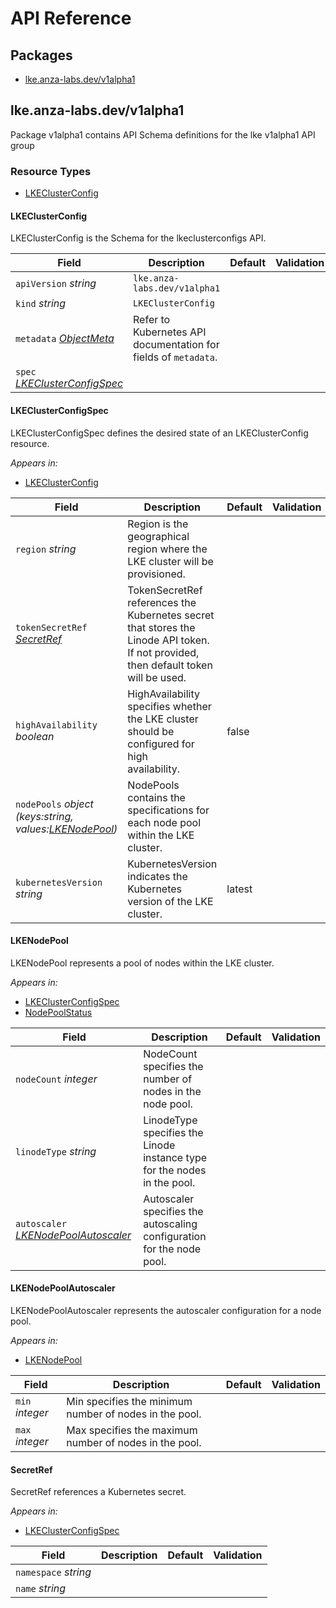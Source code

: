 # API Reference

## Packages
- [lke.anza-labs.dev/v1alpha1](#lkeanza-labsdevv1alpha1)


## lke.anza-labs.dev/v1alpha1

Package v1alpha1 contains API Schema definitions for the lke v1alpha1 API group

### Resource Types
- [LKEClusterConfig](#lkeclusterconfig)



#### LKEClusterConfig



LKEClusterConfig is the Schema for the lkeclusterconfigs API.





| Field | Description | Default | Validation |
| --- | --- | --- | --- |
| `apiVersion` _string_ | `lke.anza-labs.dev/v1alpha1` | | |
| `kind` _string_ | `LKEClusterConfig` | | |
| `metadata` _[ObjectMeta](https://kubernetes.io/docs/reference/generated/kubernetes-api/v1.3/#objectmeta-v1-meta)_ | Refer to Kubernetes API documentation for fields of `metadata`. |  |  |
| `spec` _[LKEClusterConfigSpec](#lkeclusterconfigspec)_ |  |  |  |


#### LKEClusterConfigSpec



LKEClusterConfigSpec defines the desired state of an LKEClusterConfig resource.



_Appears in:_
- [LKEClusterConfig](#lkeclusterconfig)

| Field | Description | Default | Validation |
| --- | --- | --- | --- |
| `region` _string_ | Region is the geographical region where the LKE cluster will be provisioned. |  |  |
| `tokenSecretRef` _[SecretRef](#secretref)_ | TokenSecretRef references the Kubernetes secret that stores the Linode API token.<br />If not provided, then default token will be used. |  |  |
| `highAvailability` _boolean_ | HighAvailability specifies whether the LKE cluster should be configured for high<br />availability. | false |  |
| `nodePools` _object (keys:string, values:[LKENodePool](#lkenodepool))_ | NodePools contains the specifications for each node pool within the LKE cluster. |  |  |
| `kubernetesVersion` _string_ | KubernetesVersion indicates the Kubernetes version of the LKE cluster. | latest |  |


#### LKENodePool



LKENodePool represents a pool of nodes within the LKE cluster.



_Appears in:_
- [LKEClusterConfigSpec](#lkeclusterconfigspec)
- [NodePoolStatus](#nodepoolstatus)

| Field | Description | Default | Validation |
| --- | --- | --- | --- |
| `nodeCount` _integer_ | NodeCount specifies the number of nodes in the node pool. |  |  |
| `linodeType` _string_ | LinodeType specifies the Linode instance type for the nodes in the pool. |  |  |
| `autoscaler` _[LKENodePoolAutoscaler](#lkenodepoolautoscaler)_ | Autoscaler specifies the autoscaling configuration for the node pool. |  |  |


#### LKENodePoolAutoscaler



LKENodePoolAutoscaler represents the autoscaler configuration for a node pool.



_Appears in:_
- [LKENodePool](#lkenodepool)

| Field | Description | Default | Validation |
| --- | --- | --- | --- |
| `min` _integer_ | Min specifies the minimum number of nodes in the pool. |  |  |
| `max` _integer_ | Max specifies the maximum number of nodes in the pool. |  |  |






#### SecretRef



SecretRef references a Kubernetes secret.



_Appears in:_
- [LKEClusterConfigSpec](#lkeclusterconfigspec)

| Field | Description | Default | Validation |
| --- | --- | --- | --- |
| `namespace` _string_ |  |  |  |
| `name` _string_ |  |  |  |


